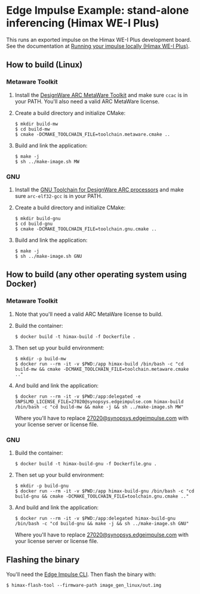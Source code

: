 # Edge Impulse Example: stand-alone inferencing (Himax WE-I Plus)

This runs an exported impulse on the Himax WE-I Plus development board. See the documentation at [Running your impulse locally (Himax WE-I Plus)](https://docs.edgeimpulse.com/docs/running-your-impulse-himax).

## How to build (Linux)

### Metaware Toolkit

1. Install the [DesignWare ARC MetaWare Toolkit](https://www.synopsys.com/dw/ipdir.php?ds=sw_metaware) and make sure `ccac` is in your PATH. You'll also need a valid ARC MetaWare license.
1. Create a build directory and initialize CMake:

    ```
    $ mkdir build-mw
    $ cd build-mw
    $ cmake -DCMAKE_TOOLCHAIN_FILE=toolchain.metaware.cmake ..
    ```

2. Build and link the application:

    ```
    $ make -j
    $ sh ../make-image.sh MW
    ```

### GNU

1. Install the [GNU Toolchain for DesignWare ARC processors](https://github.com/foss-for-synopsys-dwc-arc-processors/toolchain) and make sure `arc-elf32-gcc` is in your PATH.
1. Create a build directory and initialize CMake:

    ```
    $ mkdir build-gnu
    $ cd build-gnu
    $ cmake -DCMAKE_TOOLCHAIN_FILE=toolchain.gnu.cmake ..
    ```

2. Build and link the application:

    ```
    $ make -j
    $ sh ../make-image.sh GNU
    ```

## How to build (any other operating system using Docker)

### Metaware Toolkit

1. Note that you'll need a valid ARC MetaWare license to build.
1. Build the container:

    ```
    $ docker build -t himax-build -f Dockerfile .
    ```

1. Then set up your build environment:

    ```
    $ mkdir -p build-mw
    $ docker run --rm -it -v $PWD:/app himax-build /bin/bash -c "cd build-mw && cmake -DCMAKE_TOOLCHAIN_FILE=toolchain.metaware.cmake .."
    ```

1. And build and link the application:

    ```
    $ docker run --rm -it -v $PWD:/app:delegated -e SNPSLMD_LICENSE_FILE=27020@synopsys.edgeimpulse.com himax-build /bin/bash -c "cd build-mw && make -j && sh ../make-image.sh MW"
    ```

    Where you'll have to replace 27020@synopsys.edgeimpulse.com with your license server or license file.

### GNU

1. Build the container:

    ```
    $ docker build -t himax-build-gnu -f Dockerfile.gnu .
    ```

1. Then set up your build environment:

    ```
    $ mkdir -p build-gnu
    $ docker run --rm -it -v $PWD:/app himax-build-gnu /bin/bash -c "cd build-gnu && cmake -DCMAKE_TOOLCHAIN_FILE=toolchain.gnu.cmake .."
    ```

1. And build and link the application:

    ```
    $ docker run --rm -it -v $PWD:/app:delegated himax-build-gnu /bin/bash -c "cd build-gnu && make -j && sh ../make-image.sh GNU"
    ```

    Where you'll have to replace 27020@synopsys.edgeimpulse.com with your license server or license file.

## Flashing the binary

You'll need the [Edge Impulse CLI](https://docs.edgeimpulse.com/docs/cli-installation). Then flash the binary with:

```
$ himax-flash-tool --firmware-path image_gen_linux/out.img
```